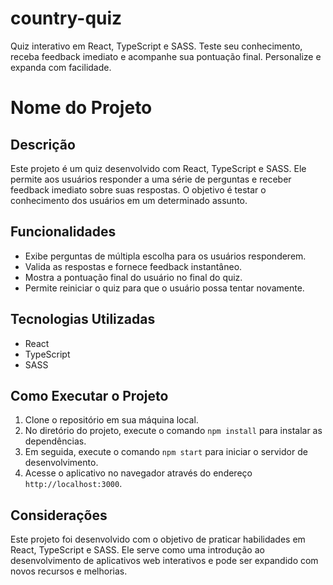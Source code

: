 # country-quiz
Quiz interativo em React, TypeScript e SASS. Teste seu conhecimento, receba feedback imediato e acompanhe sua pontuação final. Personalize e expanda com facilidade.

# Nome do Projeto

## Descrição
Este projeto é um quiz desenvolvido com React, TypeScript e SASS. Ele permite aos usuários responder a uma série de perguntas e receber feedback imediato sobre suas respostas. O objetivo é testar o conhecimento dos usuários em um determinado assunto.

## Funcionalidades
- Exibe perguntas de múltipla escolha para os usuários responderem.
- Valida as respostas e fornece feedback instantâneo.
- Mostra a pontuação final do usuário no final do quiz.
- Permite reiniciar o quiz para que o usuário possa tentar novamente.

## Tecnologias Utilizadas
- React
- TypeScript
- SASS

## Como Executar o Projeto
1. Clone o repositório em sua máquina local.
2. No diretório do projeto, execute o comando `npm install` para instalar as dependências.
3. Em seguida, execute o comando `npm start` para iniciar o servidor de desenvolvimento.
4. Acesse o aplicativo no navegador através do endereço `http://localhost:3000`.

## Considerações
Este projeto foi desenvolvido com o objetivo de praticar habilidades em React, TypeScript e SASS. Ele serve como uma introdução ao desenvolvimento de aplicativos web interativos e pode ser expandido com novos recursos e melhorias.


